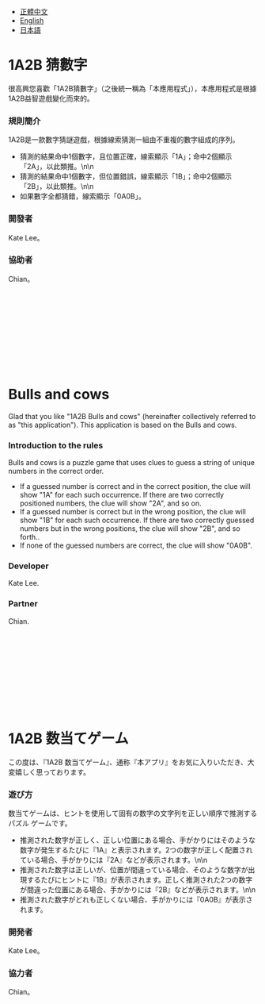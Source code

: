 *   [正體中文](#1a2b-猜數字)
*   [English](#bulls-and-cows)
*   [日本語](#1a2b-数当てゲーム)

# 1A2B 猜數字

很高興您喜歡「1A2B猜數字」（之後統一稱為「本應用程式」），本應用程式是根據1A2B益智遊戲變化而來的。

###  規則簡介

1A2B是一款數字猜謎遊戲，根據線索猜測一組由不重複的數字組成的序列。

*   猜測的結果命中1個數字，且位置正確，線索顯示「1A」；命中2個顯示「2A」，以此類推。\n\n
*   猜測的結果命中1個數字，但位置錯誤，線索顯示「1B」；命中2個顯示「2B」，以此類推。\n\n
*   如果數字全都猜錯，線索顯示「0A0B」。

###  開發者

Kate Lee。

###  協助者

Chian。

<br/>
<br/>
<br/>
<br/>
<br/>
<br/>
<br/>
<br/>
<br/>

# Bulls and cows

Glad that you like "1A2B Bulls and cows" (hereinafter collectively referred to as "this application"). This application is based on the Bulls and cows.

###  Introduction to the rules

Bulls and cows is a puzzle game that uses clues to guess a string of unique numbers in the correct order.

* If a guessed number is correct and in the correct position, the clue will show "1A" for each such occurrence. If there are two correctly positioned numbers, the clue will show "2A", and so on.
* If a guessed number is correct but in the wrong position, the clue will show "1B" for each such occurrence. If there are two correctly guessed numbers but in the wrong positions, the clue will show "2B", and so forth..
* If none of the guessed numbers are correct, the clue will show "0A0B".

###  Developer

Kate Lee.

###  Partner

Chian.

<br/>
<br/>
<br/>
<br/>
<br/>
<br/>
<br/>
<br/>
<br/>

# 1A2B 数当てゲーム

この度は、『1A2B 数当てゲーム』、通称『本アプリ』をお気に入りいただき、大変嬉しく思っております。

###  遊び方

数当てゲームは、ヒントを使用して固有の数字の文字列を正しい順序で推測するパズル ゲームです。

*  推測された数字が正しく、正しい位置にある場合、手がかりにはそのような数字が発生するたびに『1A』と表示されます。2つの数字が正しく配置されている場合、手がかりには『2A』などが表示されます。\n\n
*  推測された数字は正しいが、位置が間違っている場合、そのような数字が出現するたびにヒントに『1B』が表示されます。正しく推測された2つの数字が間違った位置にある場合、手がかりには『2B』などが表示されます。\n\n
*  推測された数字がどれも正しくない場合、手がかりには『0A0B』が表示されます。

###  開発者

Kate Lee。

###  協力者

Chian。

<br/>
<br/>
<br/>
<br/>
<br/>
<br/>
<br/>
<br/>
<br/>